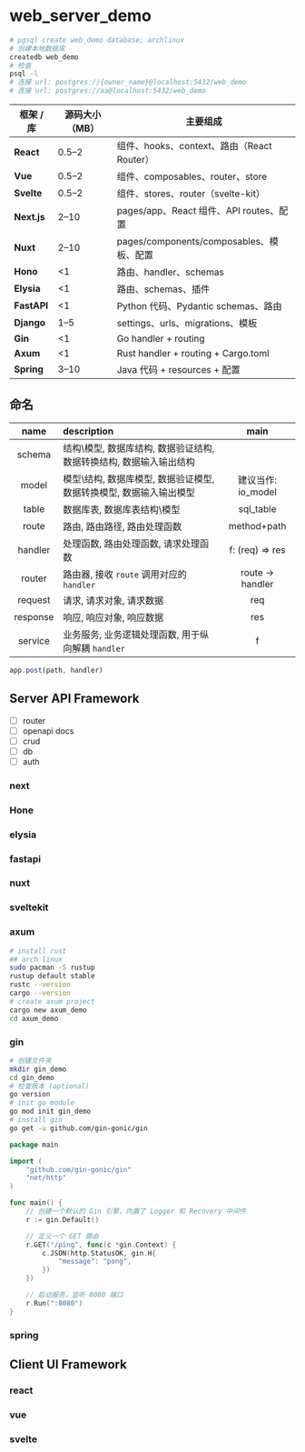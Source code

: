 # web_server_demo
```bash
# pgsql create web_demo database; archlinux
# 创建本地数据库
createdb web_demo
# 检查
psql -l
# 连接 url: postgres://{owner_name}@localhost:5432/web_demo
# 连接 url: postgres://aa@localhost:5432/web_demo
```

| 框架 / 库      | 源码大小（MB） | 主要组成                                |
| ----------- | -------- | ----------------------------------- |
| **React**   | 0.5–2    | 组件、hooks、context、路由（React Router）   |
| **Vue**     | 0.5–2    | 组件、composables、router、store         |
| **Svelte**  | 0.5–2    | 组件、stores、router（svelte-kit）        |
| **Next.js** | 2–10     | pages/app、React 组件、API routes、配置    |
| **Nuxt**    | 2–10     | pages/components/composables、模板、配置  |
| **Hono**    | <1       | 路由、handler、schemas                  |
| **Elysia**  | <1       | 路由、schemas、插件                       |
| **FastAPI** | <1       | Python 代码、Pydantic schemas、路由       |
| **Django**  | 1–5      | settings、urls、migrations、模板         |
| **Gin**     | <1       | Go handler + routing                |
| **Axum**    | <1       | Rust handler + routing + Cargo.toml |
| **Spring**  | 3–10     | Java 代码 + resources + 配置            |

## 命名

| name | description | main |
| :--: | :--------- | :--: |
| schema | 结构\模型, 数据库结构, 数据验证结构, 数据转换结构, 数据输入输出结构 |
| model | 模型\结构, 数据库模型, 数据验证模型, 数据转换模型, 数据输入输出模型 | 建议当作: io_model |
| table | 数据库表, 数据库表结构\模型 | sql_table |
| route | 路由, 路由路径, 路由处理函数  | method+path |
| handler | 处理函数, 路由处理函数, 请求处理函数 | f: (req) => res |
| router | 路由器, 接收 `route` 调用对应的 `handler` | route -> handler |
| request | 请求, 请求对象, 请求数据 | req |
| response | 响应, 响应对象, 响应数据 | res |
| service | 业务服务, 业务逻辑处理函数, 用于纵向解耦 `handler` | f |

```ts
app.post(path, handler)
```

## Server API Framework

- [ ] router
- [ ] openapi docs
- [ ] crud
- [ ] db
- [ ] auth

### next

### Hone

### elysia

### fastapi

### nuxt

### sveltekit

### axum

```bash
# install rust
## arch linux
sudo pacman -S rustup
rustup default stable
rustc --version
cargo --version
# create axum project
cargo new axum_demo
cd axum_demo
```

### gin

```bash
# 创建文件夹
mkdir gin_demo
cd gin_demo
# 检查版本 (optional)
go version
# init go module
go mod init gin_demo
# install gin
go get -u github.com/gin-gonic/gin
```
```go file=gin_demo/main.go
package main

import (
	"github.com/gin-gonic/gin"
	"net/http"
)

func main() {
	// 创建一个默认的 Gin 引擎，内置了 Logger 和 Recovery 中间件
	r := gin.Default()

	// 定义一个 GET 路由
	r.GET("/ping", func(c *gin.Context) {
		c.JSON(http.StatusOK, gin.H{
			"message": "pong",
		})
	})

	// 启动服务，监听 8080 端口
	r.Run(":8080")
}
```

### spring

## Client UI Framework

### react

### vue

### svelte

